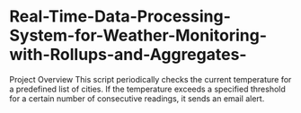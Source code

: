 # Real-Time-Data-Processing-System-for-Weather-Monitoring-with-Rollups-and-Aggregates-

Project Overview
This script periodically checks the current temperature for a predefined list of cities. If the temperature exceeds a specified threshold for a certain number of consecutive readings, it sends an email alert.
